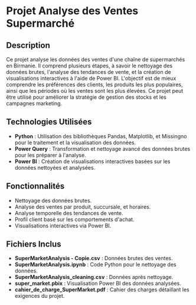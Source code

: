 # Projet Analyse des Ventes Supermarché

## Description
Ce projet analyse les données des ventes d'une chaîne de supermarchés en Birmanie. Il comprend plusieurs étapes, à savoir le nettoyage des données brutes, l'analyse des tendances de vente, et la création de visualisations interactives à l'aide de Power BI. L'objectif est de mieux comprendre les préférences des clients, les produits les plus populaires, ainsi que les périodes où les ventes sont les plus élevées. Ce projet peut être utilisé pour améliorer la stratégie de gestion des stocks et les campagnes marketing.

## Technologies Utilisées
- **Python** : Utilisation des bibliothèques Pandas, Matplotlib, et Missingno pour le traitement et la visualisation des données.
- **Power Query** : Transformation et nettoyage avancé des données brutes pour les préparer à l'analyse.
- **Power BI** : Création de visualisations interactives basées sur les données nettoyées et analysées.

## Fonctionnalités
- Nettoyage des données brutes.
- Analyse des ventes par produit, succursale, et horaires.
- Analyse temporelle des tendances de vente.
- Profil client basé sur les comportements d'achat.
- Visualisations interactives via Power BI.

## Fichiers Inclus
- **SuperMarketAnalysis - Copie.csv** : Données brutes des ventes.
- **SuperMarketAnalysis.ipynb** : Code Python pour le nettoyage des données.
- **SuperMarketAnalysis_cleaning.csv** : Données après nettoyage.
- **super_market.pbix** : Visualisation Power BI des données analysées.
- **cahier_de_charge_SuperMarket.pdf** : Cahier des charges détaillant les exigences du projet.


